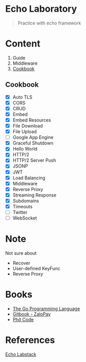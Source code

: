 # Echo Laboratory
> Practice with echo framework

# Content
1. Guide
1. Middleware
1. [Cookbook](#cookbook)

## Cookbook
- [x] Auto TLS
- [x] CORS
- [x] CRUD
- [x] Embed
- [x] Embed Resources
- [x] File Download
- [x] File Upload
- [ ] Google App Engine
- [x] Graceful Shutdown
- [x] Hello World
- [x] HTTP/2
- [x] HTTP/2 Server Push
- [x] JSONP
- [x] JWT
- [x] Load Balancing
- [x] Middleware
- [x] Reverse Proxy
- [x] Streaming Response
- [x] Subdomains
- [x] Timeouts
- [ ] Twitter
- [ ] WebSocket

# Note
Not sure about
- Recover
- User-defined KeyFunc
- Reverse Proxy

# Books
- [The Go Programming Language](https://drive.google.com/file/d/1H4ORFCaQFAndCmV5WrLmh1TLI0XnRJbc/view?usp=sharing)
- [Gitbook - ZaloPay](https://zalopay-oss.github.io/go-advanced/)
- [Phở Code](https://phocode.com/golang/go-lap-trinh-go/#google_vignette)

# References
[Echo Labstack](https://echo.labstack.com/)
